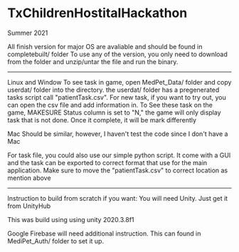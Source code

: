 # TxChildrenHostitalHackathon
Summer 2021

All finish version for major OS are avaliable and should be found in completebuilt/ folder 
To use any of the version, you only need to download from the folder and unzip/untar the file and run the binary. 

------------------------
Linux and Window
To see task in game, open MedPet_Data/ folder and copy userdat/ folder into the directory. the userdat/ folder has a pregenerated tasks script call "patientTask.csv". 
For new task, if you want to try out, you can open the csv file and add information in. To See these task on the game, MAKESURE Status column is set to "N," the game will only display task that is not done. Once it complete, it will be mark differently


Mac
Should be similar, however, I haven't test the code since I don't have a Mac

For task file, you could also use our simple python script. It come with a GUI and the task can be exported to correct format that use for the main application. Make sure to move the "patientTask.csv" to correct location as mention above

-----------------------
Instruction to build from scratch if you want:
You will need Unity. Just get it from UnityHub

This was build using using unity 2020.3.8f1

Google Firebase will need additional instruction. This can found in MediPet_Auth/ folder to set it up.
